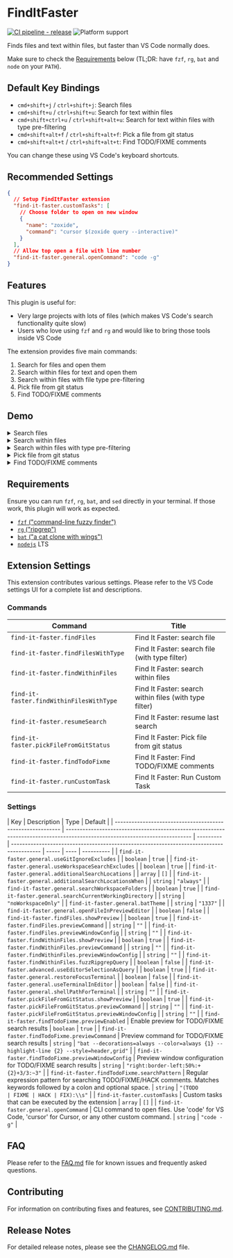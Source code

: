 # FindItFaster

[![CI pipeline - release](https://github.com/jellydn/vscode-finditfaster/actions/workflows/ci.yml/badge.svg?branch=release)](https://github.com/jellydn/vscode-finditfaster/actions?query=branch%3Amain)
![Platform support](<https://img.shields.io/badge/platform-macos%20%7C%20linux%20%7C%20windows%20(wsl)%20%7C%20windows%20powershell%20(experimental)-334488>)

Finds files and text within files, but faster than VS Code normally does.

Make sure to check the [Requirements](#requirements) below (TL;DR: have `fzf`, `rg`, `bat` and `node` on your
`PATH`).

## Default Key Bindings

- `cmd+shift+j` / `ctrl+shift+j`: Search files
- `cmd+shift+u` / `ctrl+shift+u`: Search for text within files
- `cmd+shift+ctrl+u` / `ctrl+shift+alt+u`: Search for text within files with type pre-filtering
- `cmd+shift+alt+f` / `ctrl+shift+alt+f`: Pick a file from git status
- `cmd+shift+alt+t` / `ctrl+shift+alt+t`: Find TODO/FIXME comments

You can change these using VS Code's keyboard shortcuts.

## Recommended Settings

```json
{
  // Setup FindItFaster extension
  "find-it-faster.customTasks": [
    // Choose folder to open on new window
    {
      "name": "zoxide",
      "command": "cursor $(zoxide query --interactive)"
    }
  ],
  // Allow top open a file with line number
  "find-it-faster.general.openCommand": "code -g"
}
```

## Features

This plugin is useful for:

- Very large projects with lots of files (which makes VS Code's search functionality quite slow)
- Users who love using `fzf` and `rg` and would like to bring those tools inside VS Code

The extension provides five main commands:

1. Search for files and open them
2. Search within files for text and open them
3. Search within files with file type pre-filtering
4. Pick file from git status
5. Find TODO/FIXME comments

## Demo

<details>
<summary>Search files</summary>

![Search Files Demo](https://raw.githubusercontent.com/jellydn/vscode-finditfaster/main/media/find_files.gif)

</details>

<details>
<summary>Search within files</summary>

![Search Within Files Demo](https://raw.githubusercontent.com/jellydn/vscode-finditfaster/main/media/find_within_files.gif)

</details>

<details>
<summary>Search within files with type pre-filtering</summary>

![Search Within Files with Filter Demo](https://raw.githubusercontent.com/jellydn/vscode-finditfaster/main/media/find_within_files_with_filter.gif)

</details>

<details>
<summary>Pick file from git status</summary>

![Pick File from Git Status Demo](https://i.gyazo.com/22c49d0ffdade4ba52d2cbf79c64990c.gif)

</details>

<details>
<summary>Find TODO/FIXME comments</summary>

![Find TODO/FIXME Demo](https://i.gyazo.com/d73a096b2bb48d1c8baee692097a5427.gif)

</details>

## Requirements

Ensure you can run `fzf`, `rg`, `bat`, and `sed` directly in your terminal. If those work, this plugin will work as expected.

- [`fzf` ("command-line fuzzy finder")](https://github.com/junegunn/fzf)
- [`rg` ("ripgrep")](https://github.com/BurntSushi/ripgrep)
- [`bat` ("a cat clone with wings")](https://github.com/sharkdp/bat)
- [`nodejs`](https://nodejs.dev) LTS

## Extension Settings

This extension contributes various settings. Please refer to the VS Code settings UI for a complete list and descriptions.

### Commands

<!-- commands -->

| Command                                  | Title                                                  |
| ---------------------------------------- | ------------------------------------------------------ |
| `find-it-faster.findFiles`               | Find It Faster: search file                            |
| `find-it-faster.findFilesWithType`       | Find It Faster: search file (with type filter)         |
| `find-it-faster.findWithinFiles`         | Find It Faster: search within files                    |
| `find-it-faster.findWithinFilesWithType` | Find It Faster: search within files (with type filter) |
| `find-it-faster.resumeSearch`            | Find It Faster: resume last search                     |
| `find-it-faster.pickFileFromGitStatus`   | Find It Faster: Pick file from git status              |
| `find-it-faster.findTodoFixme`           | Find It Faster: Find TODO/FIXME comments               |
| `find-it-faster.runCustomTask`           | Find It Faster: Run Custom Task                        |

<!-- commands -->

### Settings

<!-- configs -->

| Key                                                        | Description                                                                                                                 | Type      | Default                                                                                  |
| ---------------------------------------------------------- | --------------------------------------------------------------------------------------------------------------------------- | --------- | ---------------------------------------------------------------------------------------- | ----- | ---- | ---------- |
| `find-it-faster.general.useGitIgnoreExcludes`              |                                                                                                                             | `boolean` | `true`                                                                                   |
| `find-it-faster.general.useWorkspaceSearchExcludes`        |                                                                                                                             | `boolean` | `true`                                                                                   |
| `find-it-faster.general.additionalSearchLocations`         |                                                                                                                             | `array`   | `[]`                                                                                     |
| `find-it-faster.general.additionalSearchLocationsWhen`     |                                                                                                                             | `string`  | `"always"`                                                                               |
| `find-it-faster.general.searchWorkspaceFolders`            |                                                                                                                             | `boolean` | `true`                                                                                   |
| `find-it-faster.general.searchCurrentWorkingDirectory`     |                                                                                                                             | `string`  | `"noWorkspaceOnly"`                                                                      |
| `find-it-faster.general.batTheme`                          |                                                                                                                             | `string`  | `"1337"`                                                                                 |
| `find-it-faster.general.openFileInPreviewEditor`           |                                                                                                                             | `boolean` | `false`                                                                                  |
| `find-it-faster.findFiles.showPreview`                     |                                                                                                                             | `boolean` | `true`                                                                                   |
| `find-it-faster.findFiles.previewCommand`                  |                                                                                                                             | `string`  | `""`                                                                                     |
| `find-it-faster.findFiles.previewWindowConfig`             |                                                                                                                             | `string`  | `""`                                                                                     |
| `find-it-faster.findWithinFiles.showPreview`               |                                                                                                                             | `boolean` | `true`                                                                                   |
| `find-it-faster.findWithinFiles.previewCommand`            |                                                                                                                             | `string`  | `""`                                                                                     |
| `find-it-faster.findWithinFiles.previewWindowConfig`       |                                                                                                                             | `string`  | `""`                                                                                     |
| `find-it-faster.findWithinFiles.fuzzRipgrepQuery`          |                                                                                                                             | `boolean` | `false`                                                                                  |
| `find-it-faster.advanced.useEditorSelectionAsQuery`        |                                                                                                                             | `boolean` | `true`                                                                                   |
| `find-it-faster.general.restoreFocusTerminal`              |                                                                                                                             | `boolean` | `false`                                                                                  |
| `find-it-faster.general.useTerminalInEditor`               |                                                                                                                             | `boolean` | `false`                                                                                  |
| `find-it-faster.general.shellPathForTerminal`              |                                                                                                                             | `string`  | `""`                                                                                     |
| `find-it-faster.pickFileFromGitStatus.showPreview`         |                                                                                                                             | `boolean` | `true`                                                                                   |
| `find-it-faster.pickFileFromGitStatus.previewCommand`      |                                                                                                                             | `string`  | `""`                                                                                     |
| `find-it-faster.pickFileFromGitStatus.previewWindowConfig` |                                                                                                                             | `string`  | `""`                                                                                     |
| `find-it-faster.findTodoFixme.previewEnabled`              | Enable preview for TODO/FIXME search results                                                                                | `boolean` | `true`                                                                                   |
| `find-it-faster.findTodoFixme.previewCommand`              | Preview command for TODO/FIXME search results                                                                               | `string`  | `"bat --decorations=always --color=always {1} --highlight-line {2} --style=header,grid"` |
| `find-it-faster.findTodoFixme.previewWindowConfig`         | Preview window configuration for TODO/FIXME search results                                                                  | `string`  | `"right:border-left:50%:+{2}+3/3:~3"`                                                    |
| `find-it-faster.findTodoFixme.searchPattern`               | Regular expression pattern for searching TODO/FIXME/HACK comments. Matches keywords followed by a colon and optional space. | `string`  | `"(TODO                                                                                  | FIXME | HACK | FIX):\\s"` |
| `find-it-faster.customTasks`                               | Custom tasks that can be executed by the extension                                                                          | `array`   | `[]`                                                                                     |
| `find-it-faster.general.openCommand`                       | CLI command to open files. Use 'code' for VS Code, 'cursor' for Cursor, or any other custom command.                        | `string`  | `"code -g"`                                                                              |

<!-- configs -->

## FAQ

Please refer to the [FAQ.md](FAQ.md) file for known issues and frequently asked questions.

## Contributing

For information on contributing fixes and features, see [CONTRIBUTING.md](CONTRIBUTING.md).

## Release Notes

For detailed release notes, please see the [CHANGELOG.md](CHANGELOG.md) file.
